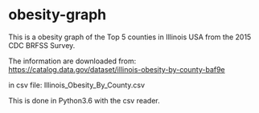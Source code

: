 # obesity-graph
This is a obesity graph of the Top 5 counties in Illinois USA from the 2015 CDC BRFSS Survey.

The information are downloaded from: https://catalog.data.gov/dataset/illinois-obesity-by-county-baf9e

in csv file: Illinois_Obesity_By_County.csv

This is done in Python3.6 with the csv reader.
